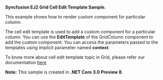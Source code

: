 **Syncfusion EJ2 Grid Cell Edit Template Sample.**

This example shows how to render custom component for particular column.

The cell edit template is used to add a custom component for a particular column. You can use the **EditTemplate** of the GridColumn component to add the custom component. You can access the parameters passed to the templates using implicit parameter named **context**.

To know more about cell edit template topic in Grid, please refer our documentation [here](https://ej2.syncfusion.com/blazor/documentation/grid/editing/?no-cache=1#cell-edit-template)

**Note:** This sample is created in **.NET Core 3.0 Preview 8**.
